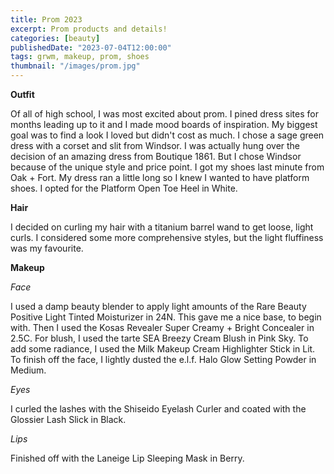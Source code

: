 ```yaml
---
title: Prom 2023
excerpt: Prom products and details!
categories: [beauty]
publishedDate: "2023-07-04T12:00:00"
tags: grwm, makeup, prom, shoes
thumbnail: "/images/prom.jpg"
---
```


**Outfit**

Of all of high school, I was most excited about prom. I pined dress sites for months leading up to it and I made mood boards of inspiration. My biggest goal was to find a look I loved but didn't cost as much. I chose a sage green dress with a corset and slit from Windsor. I was actually hung over the decision of an amazing dress from Boutique 1861. But I chose Windsor because of the unique style and price point. I got my shoes last minute from Oak + Fort. My dress ran a little long so I knew I wanted to have platform shoes. I opted for the Platform Open Toe Heel in White.

**Hair**

I decided on curling my hair with a titanium barrel wand to get loose, light curls. I considered some more comprehensive styles, but the light fluffiness was my favourite.

**Makeup**

_Face_

I used a damp beauty blender to apply light amounts of the Rare Beauty Positive Light Tinted Moisturizer in 24N. This gave me a nice base, to begin with. Then I used the Kosas Revealer Super Creamy + Bright Concealer in 2.5C. For blush, I used the tarte SEA Breezy Cream Blush in Pink Sky. To add some radiance, I used the Milk Makeup Cream Highlighter Stick in Lit. To finish off the face, I lightly dusted the e.l.f. Halo Glow Setting Powder in Medium.

_Eyes_

I curled the lashes with the Shiseido Eyelash Curler and coated with the Glossier Lash Slick in Black.

_Lips_

Finished off with the Laneige Lip Sleeping Mask in Berry.
